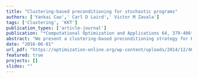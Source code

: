 ```yaml
---
title: "Clustering-based preconditioning for stochastic programs"
authors: ['Yankai Cao',' Carl D Laird',' Victor M Zavala']
tags: ['Clustering', 'KKT']
publication_types: ['article-journal']
publication: "*Computational Optimization and Applications 64, 379-406*"
abstract: "We present a clustering-based preconditioning strategy for KKT systems arising in stochastic programming within an interior-point framework. The key idea is to perform adaptive clustering of scenarios (inside-the-solver) based on their influence on the problem at hand. This approach thus contrasts with existing (outside-the-solver) approaches that cluster scenarios based on problem data alone. We derive spectral and error properties for the preconditioner and demonstrate that scenario compression rates of up to 87% can be obtained, leading to dramatic computational savings. In addition, we demonstrate that the proposed preconditioner can avoid scalability issues of Schur decomposition in problems with large first-stage dimensionality."
date: "2016-06-01"
url_pdf: "https://optimization-online.org/wp-content/uploads/2014/12/4697.pdf"
featured: true
projects: []
slides: ""
---
```


